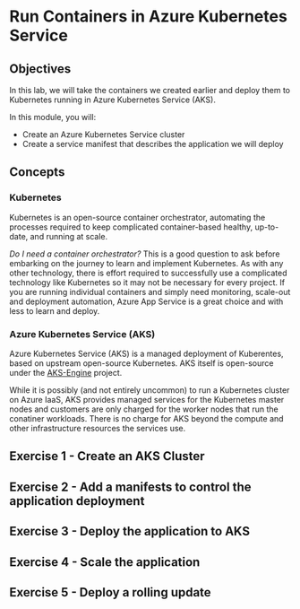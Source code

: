 # Run Containers in Azure Kubernetes Service

## Objectives

In this lab, we will take the containers we created earlier and deploy them to Kubernetes running in Azure Kubernetes Service (AKS).

In this module, you will:

- Create an Azure Kubernetes Service cluster
- Create a service manifest that describes the application we will deploy

## Concepts

### Kubernetes

Kubernetes is an open-source container orchestrator, automating the processes required to keep complicated container-based
healthy, up-to-date, and running at scale.

_Do I need a container orchestrator?_ This is a good question to ask before embarking on the journey to learn and implement Kubernetes. As with any other technology, there is effort required to successfully use a complicated technology like Kubernetes
so it may not be necessary for every project. If you are running individual containers and simply need monitoring, scale-out and deployment automation, Azure App Service is a great choice and with less to learn and deploy.

### Azure Kubernetes Service (AKS)

Azure Kubernetes Service (AKS) is a managed deployment of Kuberentes, based on upstream open-source Kubernetes. AKS itself
is open-source under the [AKS-Engine](https://github.com/Azure/aks-engine) project.

While it is possibly (and not entirely uncommon) to run a Kubernetes cluster on Azure IaaS, AKS provides managed services for the
Kubernetes master nodes and customers are only charged for the worker nodes that run the conatiner workloads. There is no charge
for AKS beyond the compute and other infrastructure resources the services use.

## Exercise 1 - Create an AKS Cluster

## Exercise 2 - Add a manifests to control the application deployment

## Exercise 3 - Deploy the application to AKS

## Exercise 4 - Scale the application

## Exercise 5 - Deploy a rolling update
